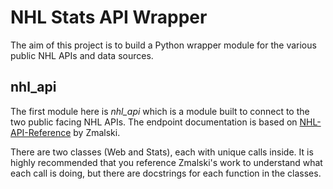 # NHL Stats API Wrapper

The aim of this project is to build a Python wrapper module for the various public NHL APIs and data sources. 

## nhl_api

The first module here is *nhl_api* which is a module built to connect to the two public facing NHL APIs. The endpoint documentation is based on [NHL-API-Reference](https://github.com/Zmalski/NHL-API-Reference) by Zmalski.

There are two classes (Web and Stats), each with unique calls inside. It is highly recommended that you reference Zmalski's work to understand what each call is doing, but there are docstrings for each function in the classes.
